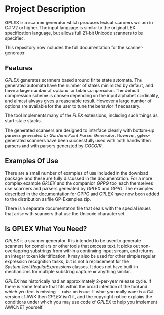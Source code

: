 # Project Description
GPLEX is a scanner generator which produces lexical scanners written in C# V2 or higher.  The input language is similar to the original LEX specification language, but allows full 21-bit Unicode scanners to be specified.

This repository now includes the full documentation for the scanner-generator.

## Features
_GPLEX_ generates scanners based around finite state automata.  The generated automata have the number of states minimized by default, and have a large number of options for table compression.  The default compression scheme is chosen depending on the input alphabet cardinality, and almost always gives a reasonable result.  However a large number of options are available for the user to tune the behavior if necessary.

The tool implements many of the _FLEX_ extensions, including such things as start-state stacks.

The generated scanners are designed to interface cleanly with bottom-up parsers generated by _Gardens_ _Point_ _Parser_ _Generator_.  However, gplex-generated scanners have been successfully used with both handwritten parsers and with parsers generated by _COCO/R_. 

## Examples Of Use

There are a small number of examples of use included in the download package, and these are fully discussed in the documentation.  For a more complex example _GPLEX_ and the companion _GPPG_ tool each themselves use scanners and parsers generated by _GPLEX_ and _GPPG_. The examples described in the documentation for GPPG and GPLEX have now been added to the distribution as file GP-Examples.zip.

There is a separate documentation file that deals with the special issues that arise with scanners that use the Unicode character set.

## Is GPLEX What You Need?

_GPLEX_ is a scanner generator.  It is intended to be used to generate scanners for compilers or other tools that process text. It picks out non-overlapping substrings from within a continuing input stream, and returns an integer token identification. It may also be used for other simple regular expression recognition tasks, but is not a replacement for the _System.Text.RegularExpressions_ classes. It does not have built-in mechanisms for multiple substring capture or anything similar.

_GPLEX_ has historically had an approximately 2-per-year release cycle.  If there is some feature that fits within the broad intention of the tool and which you feel is missing ... raise an issue.  If what you really want is a C# version of AWK then _GPLEX_ isn't it, and the copyright notice explains the conditions under which you may use code of _GPLEX_ to help you implement AWK.NET yourself.
